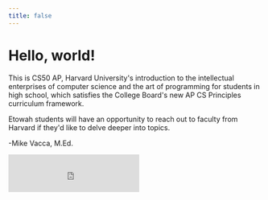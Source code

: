 ```yaml
---
title: false
---
```


# Hello, world!

This is CS50 AP, Harvard University's introduction to the intellectual enterprises of computer science and the art of programming for students in high school, which satisfies the College Board's new AP CS Principles curriculum framework.

Etowah students will have an opportunity to reach out to faculty from Harvard if they'd like to delve deeper into topics.

-Mike Vacca, M.Ed.

<iframe width="260" height="75" src="https://www.youtube.com/embed/tZxLMIk_SaY?rel=0" frameborder="0" allow="autoplay; encrypted-media" allowfullscreen></iframe>

